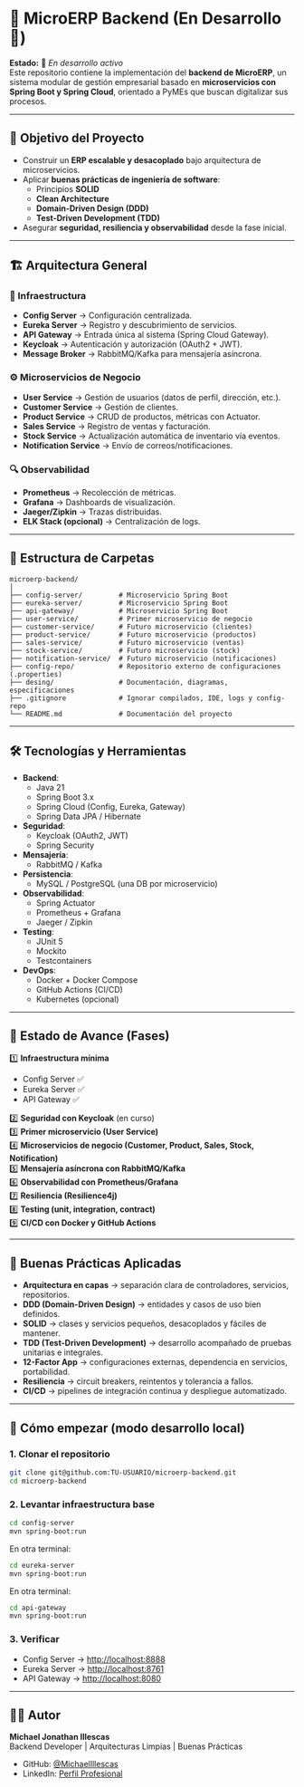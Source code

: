 # 📘 MicroERP Backend (En Desarrollo 🚧)

**Estado:** 🚧 *En desarrollo activo*  
Este repositorio contiene la implementación del **backend de MicroERP**, un sistema modular de gestión empresarial basado en **microservicios con Spring Boot y Spring Cloud**, orientado a PyMEs que buscan digitalizar sus procesos.  

---

## 🎯 Objetivo del Proyecto
- Construir un **ERP escalable y desacoplado** bajo arquitectura de microservicios.  
- Aplicar **buenas prácticas de ingeniería de software**:  
  - Principios **SOLID**  
  - **Clean Architecture**  
  - **Domain-Driven Design (DDD)**  
  - **Test-Driven Development (TDD)**  
- Asegurar **seguridad, resiliencia y observabilidad** desde la fase inicial.  

---

## 🏗️ Arquitectura General

### 🔑 Infraestructura
- **Config Server** → Configuración centralizada.  
- **Eureka Server** → Registro y descubrimiento de servicios.  
- **API Gateway** → Entrada única al sistema (Spring Cloud Gateway).  
- **Keycloak** → Autenticación y autorización (OAuth2 + JWT).  
- **Message Broker** → RabbitMQ/Kafka para mensajería asíncrona.  

### ⚙️ Microservicios de Negocio
- **User Service** → Gestión de usuarios (datos de perfil, dirección, etc.).  
- **Customer Service** → Gestión de clientes.  
- **Product Service** → CRUD de productos, métricas con Actuator.  
- **Sales Service** → Registro de ventas y facturación.  
- **Stock Service** → Actualización automática de inventario vía eventos.  
- **Notification Service** → Envío de correos/notificaciones.  

### 🔍 Observabilidad
- **Prometheus** → Recolección de métricas.  
- **Grafana** → Dashboards de visualización.  
- **Jaeger/Zipkin** → Trazas distribuidas.  
- **ELK Stack (opcional)** → Centralización de logs.  

---

## 📂 Estructura de Carpetas

```
microerp-backend/
│
├── config-server/         # Microservicio Spring Boot
├── eureka-server/         # Microservicio Spring Boot
├── api-gateway/           # Microservicio Spring Boot
├── user-service/          # Primer microservicio de negocio
├── customer-service/      # Futuro microservicio (clientes)
├── product-service/       # Futuro microservicio (productos)
├── sales-service/         # Futuro microservicio (ventas)
├── stock-service/         # Futuro microservicio (stock)
├── notification-service/  # Futuro microservicio (notificaciones)
├── config-repo/           # Repositorio externo de configuraciones (.properties)
├── desing/                # Documentación, diagramas, especificaciones
├── .gitignore             # Ignorar compilados, IDE, logs y config-repo
└── README.md              # Documentación del proyecto
```

---

## 🛠️ Tecnologías y Herramientas

- **Backend**:  
  - Java 21  
  - Spring Boot 3.x  
  - Spring Cloud (Config, Eureka, Gateway)  
  - Spring Data JPA / Hibernate  
- **Seguridad**:  
  - Keycloak (OAuth2, JWT)  
  - Spring Security  
- **Mensajería**:  
  - RabbitMQ / Kafka  
- **Persistencia**:  
  - MySQL / PostgreSQL (una DB por microservicio)  
- **Observabilidad**:  
  - Spring Actuator  
  - Prometheus + Grafana  
  - Jaeger / Zipkin  
- **Testing**:  
  - JUnit 5  
  - Mockito  
  - Testcontainers  
- **DevOps**:  
  - Docker + Docker Compose  
  - GitHub Actions (CI/CD)  
  - Kubernetes (opcional)  

---

## 🚦 Estado de Avance (Fases)

1️⃣ **Infraestructura mínima**  
   - Config Server ✅  
   - Eureka Server ✅  
   - API Gateway ✅  

2️⃣ **Seguridad con Keycloak** (en curso)  
3️⃣ **Primer microservicio (User Service)**  
4️⃣ **Microservicios de negocio (Customer, Product, Sales, Stock, Notification)**  
5️⃣ **Mensajería asíncrona con RabbitMQ/Kafka**  
6️⃣ **Observabilidad con Prometheus/Grafana**  
7️⃣ **Resiliencia (Resilience4j)**  
8️⃣ **Testing (unit, integration, contract)**  
9️⃣ **CI/CD con Docker y GitHub Actions**  

---

## 📑 Buenas Prácticas Aplicadas

- **Arquitectura en capas** → separación clara de controladores, servicios, repositorios.  
- **DDD (Domain-Driven Design)** → entidades y casos de uso bien definidos.  
- **SOLID** → clases y servicios pequeños, desacoplados y fáciles de mantener.  
- **TDD (Test-Driven Development)** → desarrollo acompañado de pruebas unitarias e integrales.  
- **12-Factor App** → configuraciones externas, dependencia en servicios, portabilidad.  
- **Resiliencia** → circuit breakers, reintentos y tolerancia a fallos.  
- **CI/CD** → pipelines de integración continua y despliegue automatizado.  

---

## 🚀 Cómo empezar (modo desarrollo local)

### 1. Clonar el repositorio
```bash
git clone git@github.com:TU-USUARIO/microerp-backend.git
cd microerp-backend
```

### 2. Levantar infraestructura base
```bash
cd config-server
mvn spring-boot:run
```

En otra terminal:
```bash
cd eureka-server
mvn spring-boot:run
```

En otra terminal:
```bash
cd api-gateway
mvn spring-boot:run
```

### 3. Verificar
- Config Server → [http://localhost:8888](http://localhost:8888)  
- Eureka Server → [http://localhost:8761](http://localhost:8761)  
- API Gateway → [http://localhost:8080](http://localhost:8080)  

---

## 👨‍💻 Autor

**Michael Jonathan Illescas**  
Backend Developer | Arquitecturas Limpias | Buenas Prácticas  

- GitHub: [@MichaelIllescas](https://github.com/MichaelIllescas)  
- LinkedIn: [Perfil Profesional](https://www.linkedin.com/in/michael-jonathan-illescas/)  

